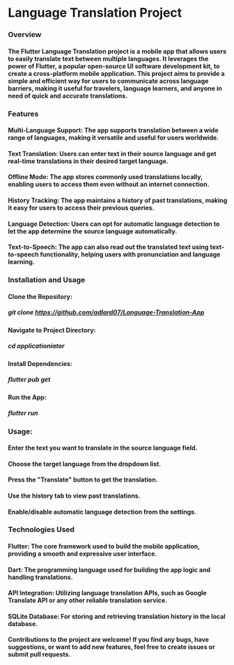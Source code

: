 # Language Translation Project


### Overview
#### The Flutter Language Translation project is a mobile app that allows users to easily translate text between multiple languages. It leverages the power of Flutter, a popular open-source UI software development kit, to create a cross-platform mobile application. This project aims to provide a simple and efficient way for users to communicate across language barriers, making it useful for travelers, language learners, and anyone in need of quick and accurate translations.


### Features

#### Multi-Language Support: The app supports translation between a wide range of languages, making it versatile and useful for users worldwide.

#### Text Translation: Users can enter text in their source language and get real-time translations in their desired target language.

#### Offline Mode: The app stores commonly used translations locally, enabling users to access them even without an internet connection.

#### History Tracking: The app maintains a history of past translations, making it easy for users to access their previous queries.

#### Language Detection: Users can opt for automatic language detection to let the app determine the source language automatically.

#### Text-to-Speech: The app can also read out the translated text using text-to-speech functionality, helping users with pronunciation and language learning.


### Installation and Usage
#### Clone the Repository: 
##### git clone https://github.com/adlard07/Language-Translation-App

#### Navigate to Project Directory: 
##### cd applicationiator

#### Install Dependencies:
##### flutter pub get

#### Run the App: 
##### flutter run

### Usage:
#### Enter the text you want to translate in the source language field.
#### Choose the target language from the dropdown list.
#### Press the "Translate" button to get the translation.
#### Use the history tab to view past translations.
#### Enable/disable automatic language detection from the settings.


### Technologies Used
#### Flutter: The core framework used to build the mobile application, providing a smooth and expressive user interface.
#### Dart: The programming language used for building the app logic and handling translations.
#### API Integration: Utilizing language translation APIs, such as Google Translate API or any other reliable translation service.
#### SQLite Database: For storing and retrieving translation history in the local database.
#### Contributions to the project are welcome! If you find any bugs, have suggestions, or want to add new features, feel free to create issues or submit pull requests.